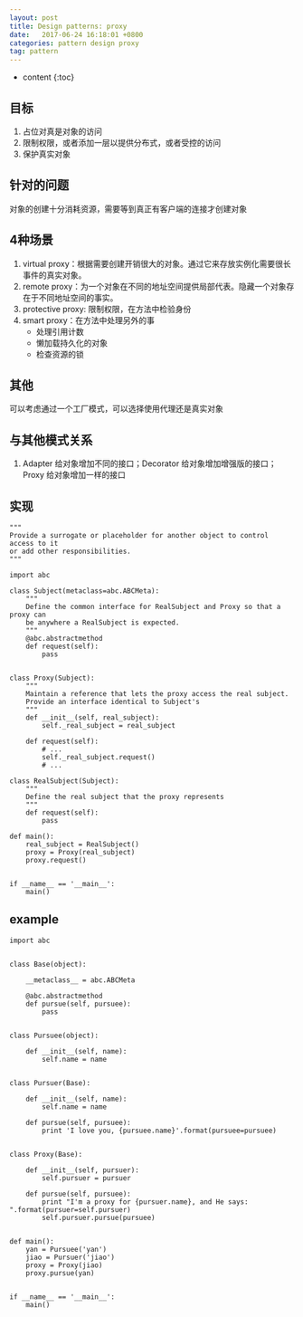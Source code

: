 ```yaml
---
layout: post
title: Design patterns: proxy
date:   2017-06-24 16:18:01 +0800
categories: pattern design proxy
tag: pattern
---
```


* content
{:toc}


## 目标

1. 占位对真是对象的访问
2. 限制权限，或者添加一层以提供分布式，或者受控的访问
3. 保护真实对象

## 针对的问题

对象的创建十分消耗资源，需要等到真正有客户端的连接才创建对象

## 4种场景

1. virtual proxy：根据需要创建开销很大的对象。通过它来存放实例化需要很长事件的真实对象。
2. remote proxy：为一个对象在不同的地址空间提供局部代表。隐藏一个对象存在于不同地址空间的事实。
3. protective proxy: 限制权限，在方法中检验身份
4. smart proxy：在方法中处理另外的事
    * 处理引用计数
    * 懒加载持久化的对象
    * 检查资源的锁

## 其他

可以考虑通过一个工厂模式，可以选择使用代理还是真实对象

## 与其他模式关系

1. Adapter 给对象增加不同的接口；Decorator 给对象增加增强版的接口；Proxy
   给对象增加一样的接口


## 实现

```
"""
Provide a surrogate or placeholder for another object to control access to it
or add other responsibilities.
"""

import abc

class Subject(metaclass=abc.ABCMeta):
    """
    Define the common interface for RealSubject and Proxy so that a proxy can
    be anywhere a RealSubject is expected.
    """
    @abc.abstractmethod
    def request(self):
        pass


class Proxy(Subject):
    """
    Maintain a reference that lets the proxy access the real subject. 
    Provide an interface identical to Subject's
    """
    def __init__(self, real_subject):
        self._real_subject = real_subject

    def request(self):
        # ...
        self._real_subject.request()
        # ...

class RealSubject(Subject):
    """
    Define the real subject that the proxy represents
    """
    def request(self):
        pass

def main():
    real_subject = RealSubject()
    proxy = Proxy(real_subject)
    proxy.request()


if __name__ == '__main__':
    main()
```

## example

```
import abc


class Base(object):

    __metaclass__ = abc.ABCMeta

    @abc.abstractmethod
    def pursue(self, pursuee):
        pass


class Pursuee(object):

    def __init__(self, name):
        self.name = name


class Pursuer(Base):

    def __init__(self, name):
        self.name = name

    def pursue(self, pursuee):
        print 'I love you, {pursuee.name}'.format(pursuee=pursuee)


class Proxy(Base):

    def __init__(self, pursuer):
        self.pursuer = pursuer

    def pursue(self, pursuee):
        print "I'm a proxy for {pursuer.name}, and He says: ".format(pursuer=self.pursuer)
        self.pursuer.pursue(pursuee)


def main():
    yan = Pursuee('yan')
    jiao = Pursuer('jiao')
    proxy = Proxy(jiao)
    proxy.pursue(yan)


if __name__ == '__main__':
    main()
```

[jekyll]:      http://jekyllrb.com
[jekyll-gh]:   https://github.com/jekyll/jekyll
[jekyll-help]: https://github.com/jekyll/jekyll-help
